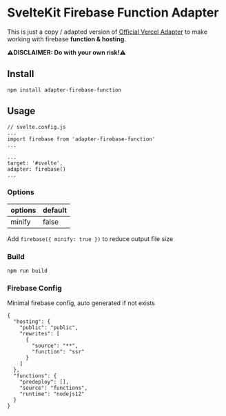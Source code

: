 # SvelteKit Firebase Function Adapter

This is just a copy / adapted version of [Official Vercel Adapter](https://github.com/sveltejs/kit/tree/master/packages/adapter-vercel) to make working with firebase **function & hosting**.

**⚠️DISCLAIMER: Do with your own risk!⚠️**

## Install
```
npm install adapter-firebase-function
```

## Usage

```
// svelte.config.js
...
import firebase from 'adapter-firebase-function'
...

...
target: '#svelte',
adapter: firebase()
...
```

### Options

| options | default |
|---------|---------|
| minify  | false   |

Add `firebase({ minify: true })` to reduce output file size

### Build
```
npm run build
```


### Firebase Config
Minimal firebase config, auto generated if not exists
```
{
  "hosting": {
    "public": "public",
    "rewrites": [
      {
        "source": "**",
        "function": "ssr"
      }
    ]
  },
  "functions": {
    "predeploy": [],
    "source": "functions",
    "runtime": "nodejs12"
  }
}
```

